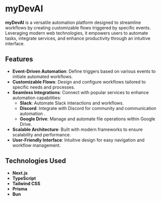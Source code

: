# myDevAI

**myDevAI** is a versatile automation platform designed to streamline workflows by creating customizable flows triggered by specific events. Leveraging modern web technologies, it empowers users to automate tasks, integrate services, and enhance productivity through an intuitive interface.

## Features

- **Event-Driven Automation**: Define triggers based on various events to initiate automated workflows.
- **Customizable Flows**: Design and configure workflows tailored to specific needs and processes.
- **Seamless Integrations**: Connect with popular services to enhance automation capabilities:
  - **Slack**: Automate Slack interactions and workflows.
  - **Discord**: Integrate with Discord for community and communication automation .
  - **Google Drive**: Manage and automate file operations within Google Drive.
- **Scalable Architecture**: Built with modern frameworks to ensure scalability and performance.
- **User-Friendly Interface**: Intuitive design for easy navigation and workflow management.

## Technologies Used

- **Next.js**
- **TypeScript**
- **Tailwind CSS**
- **Prisma**
- **Bun**
